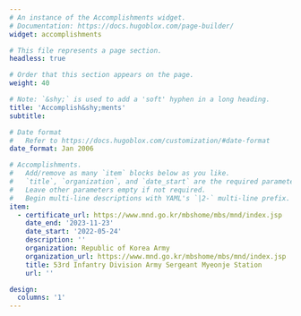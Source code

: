 ```yaml
---
# An instance of the Accomplishments widget.
# Documentation: https://docs.hugoblox.com/page-builder/
widget: accomplishments

# This file represents a page section.
headless: true

# Order that this section appears on the page.
weight: 40

# Note: `&shy;` is used to add a 'soft' hyphen in a long heading.
title: 'Accomplish&shy;ments'
subtitle:

# Date format
#   Refer to https://docs.hugoblox.com/customization/#date-format
date_format: Jan 2006

# Accomplishments.
#   Add/remove as many `item` blocks below as you like.
#   `title`, `organization`, and `date_start` are the required parameters.
#   Leave other parameters empty if not required.
#   Begin multi-line descriptions with YAML's `|2-` multi-line prefix.
item:
  - certificate_url: https://www.mnd.go.kr/mbshome/mbs/mnd/index.jsp
    date_end: '2023-11-23'
    date_start: '2022-05-24'
    description: ''
    organization: Republic of Korea Army
    organization_url: https://www.mnd.go.kr/mbshome/mbs/mnd/index.jsp
    title: 53rd Infantry Division Army Sergeant Myeonje Station
    url: ''

design:
  columns: '1'
---
```

